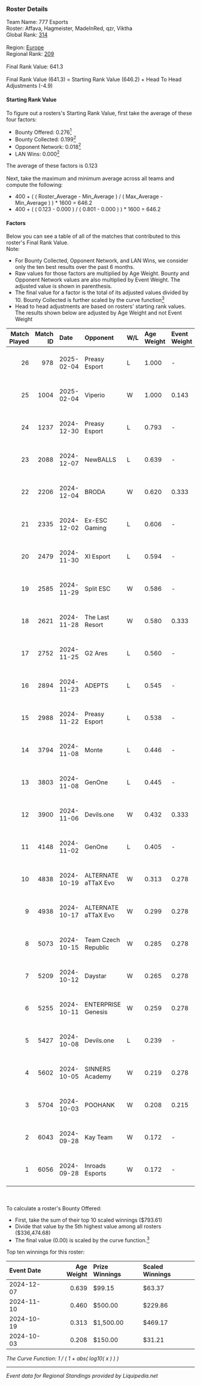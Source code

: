 ### Roster Details<br />
Team Name: 777 Esports<br />
Roster: Affava, Hagmeister, MadeInRed, qzr, Viktha<br />
Global Rank: [314](../standings_global.md)<br />
<br />
Region: [Europe]( ../standings_europe.md)<br />
Regional Rank: [209]( ../standings_europe.md)<br />
<br />
Final Rank Value:  641.3<br />
<br />
Final Rank Value (641.3) = Starting Rank Value (646.2) + Head To Head Adjustments (-4.9)<br />

#### Starting Rank Value<br />
To figure out a rosters's Starting Rank Value, first take the average of these four factors:<br />
- Bounty Offered: 0.276[<sup>1</sup>](#table2)
- Bounty Collected: 0.199[<sup>2</sup>](#table1)
- Opponent Network: 0.018[<sup>2</sup>](#table1)
- LAN Wins: 0.000[<sup>2</sup>](#table1)

The average of these factors is 0.123<br />
<br />
Next, take the maximum and minimum average across all teams and compute the following:<br />
- 400 + ( ( Roster_Average - Min_Average ) / ( Max_Average - Min_Average ) ) * 1600 = 646.2
- 400 + ( ( 0.123 - 0.000 ) / ( 0.801 - 0.000 ) ) * 1600 = 646.2


#### Factors<br />
Below you can see a table of all of the matches that contributed to this roster's Final Rank Value.<br />
Note:<br />

- For Bounty Collected, Opponent Network, and LAN Wins, we consider only the ten best results over the past 6 months.
- Raw values for those factors are multiplied by Age Weight. Bounty and Opponent Network values are also multiplied by Event Weight. The adjusted value is shown in parenthesis.
- The final value for a factor is the total of its adjusted values divided by 10. Bounty Collected is further scaled by the curve function[<sup>3</sup>](#curveFunction)
- Head to head adjustments are based on rosters' starting rank values. The results shown below are adjusted by Age Weight and not Event Weight
<span id="table1"></span><br />


| Match Played | Match ID | Date       | Opponent            | W/L | Age Weight | Event Weight | Bounty Collected | Opponent Network | LAN Wins  | H2H Adj. | Roster                                     |
| -: | -: | :- | :- | :- | :- | :- | :- | :- | :- | -: | :- |
|           26 |      978 | 2025-02-04 | Preasy Esport       | L   | 1.000      | -            | -                | -                | -         |   -10.15 | Affava, Hagmeister, MadeInRed, qzr, Viktha |
|           25 |     1004 | 2025-02-04 | Viperio             | W   | 1.000      | 0.143        | 0.002 (0.000)    | 0.411 (0.059)    | 0 (0.000) |    18.69 | Affava, Hagmeister, MadeInRed, qzr, Viktha |
|           24 |     1237 | 2024-12-30 | Preasy Esport       | L   | 0.793      | -            | -                | -                | -         |    -8.81 | Hagmeister, MadeInRed, qzr, Viktha, wenba  |
|           23 |     2088 | 2024-12-07 | NewBALLS            | L   | 0.639      | -            | -                | -                | -         |    -9.51 | Cruxey, Hagmeister, qzr, Viktha, wenba     |
|           22 |     2206 | 2024-12-04 | BRODA               | W   | 0.620      | 0.333        | -                | 0.056 (0.012)    | 0 (0.000) |     6.31 | H4RR3, Hagmeister, qzr, Viktha, wenba      |
|           21 |     2335 | 2024-12-02 | Ex-ESC Gaming       | L   | 0.606      | -            | -                | -                | -         |    -9.09 | Affava, H4RR3, Hagmeister, qzr, Viktha     |
|           20 |     2479 | 2024-11-30 | XI Esport           | L   | 0.594      | -            | -                | -                | -         |    -8.38 | H4RR3, Hagmeister, qzr, Viktha, wenba      |
|           19 |     2585 | 2024-11-29 | Split ESC           | W   | 0.586      | -            | -                | -                | 0 (0.000) |     3.48 | H4RR3, Hagmeister, qzr, Viktha, wenba      |
|           18 |     2621 | 2024-11-28 | The Last Resort     | W   | 0.580      | 0.333        | 0.001 (0.000)    | 0.161 (0.031)    | 0 (0.000) |    10.93 | H4RR3, Hagmeister, qzr, Viktha, wenba      |
|           17 |     2752 | 2024-11-25 | G2 Ares             | L   | 0.560      | -            | -                | -                | -         |    -7.90 | H4RR3, Hagmeister, qzr, Viktha, wenba      |
|           16 |     2894 | 2024-11-23 | ADEPTS              | L   | 0.545      | -            | -                | -                | -         |    -8.22 | H4RR3, Hagmeister, qzr, Viktha, wenba      |
|           15 |     2988 | 2024-11-22 | Preasy Esport       | L   | 0.538      | -            | -                | -                | -         |    -6.34 | H4RR3, Hagmeister, qzr, Viktha, wenba      |
|           14 |     3794 | 2024-11-08 | Monte               | L   | 0.446      | -            | -                | -                | -         |    -2.87 | H4RR3, Hagmeister, qzr, Viktha, wenba      |
|           13 |     3803 | 2024-11-08 | GenOne              | L   | 0.445      | -            | -                | -                | -         |    -4.01 | H4RR3, Hagmeister, qzr, Viktha, wenba      |
|           12 |     3900 | 2024-11-06 | Devils.one          | W   | 0.432      | 0.333        | 0.001 (0.000)    | 0.073 (0.011)    | 0 (0.000) |     6.38 | H4RR3, Hagmeister, qzr, Viktha, wenba      |
|           11 |     4148 | 2024-11-02 | GenOne              | L   | 0.405      | -            | -                | -                | -         |    -3.61 | H4RR3, Hagmeister, qzr, Viktha, wenba      |
|           10 |     4838 | 2024-10-19 | ALTERNATE aTTaX Evo | W   | 0.313      | 0.278        | 0.001 (0.000)    | 0.184 (0.016)    | 0 (0.000) |     4.26 | H4RR3, Hagmeister, qzr, Viktha, wenba      |
|            9 |     4938 | 2024-10-17 | ALTERNATE aTTaX Evo | W   | 0.299      | 0.278        | 0.001 (0.000)    | 0.184 (0.015)    | 0 (0.000) |     4.07 | H4RR3, Hagmeister, qzr, Viktha, wenba      |
|            8 |     5073 | 2024-10-15 | Team Czech Republic | W   | 0.285      | 0.278        | 0.000 (0.000)    | 0.094 (0.007)    | 0 (0.000) |     5.25 | H4RR3, Hagmeister, qzr, Viktha, wenba      |
|            7 |     5209 | 2024-10-12 | Daystar             | W   | 0.265      | 0.278        | 0.000 (0.000)    | 0.135 (0.010)    | 0 (0.000) |     4.12 | H4RR3, Hagmeister, qzr, Viktha, wenba      |
|            6 |     5255 | 2024-10-11 | ENTERPRISE Genesis  | W   | 0.259      | 0.278        | 0.001 (0.000)    | 0.178 (0.013)    | 0 (0.000) |     4.01 | H4RR3, Hagmeister, qzr, Viktha, wenba      |
|            5 |     5427 | 2024-10-08 | Devils.one          | L   | 0.239      | -            | -                | -                | -         |    -3.66 | H4RR3, Hagmeister, qzr, Viktha, wenba      |
|            4 |     5602 | 2024-10-05 | SINNERS Academy     | W   | 0.219      | 0.278        | 0.001 (0.000)    | 0.102 (0.006)    | -         |     4.23 | H4RR3, Hagmeister, qzr, Viktha, wenba      |
|            3 |     5704 | 2024-10-03 | POOHANK             | W   | 0.208      | 0.215        | 0.000 (0.000)    | -                | -         |     2.65 | Chrysus, Hagmeister, qzr, Viktha, wenba    |
|            2 |     6043 | 2024-09-28 | Kay Team            | W   | 0.172      | -            | -                | -                | -         |     1.71 | Chrysus, Hagmeister, qzr, Viktha, wenba    |
|            1 |     6056 | 2024-09-28 | Inroads Esports     | W   | 0.172      | -            | -                | -                | -         |     1.56 | Chrysus, Hagmeister, qzr, Viktha, wenba    |

<br />
<span id="table2"></span><br />
To calculate a roster's Bounty Offered:<br />

- First, take the sum of their top 10 scaled winnings ($793.61)
- Divide that value by the 5th highest value among all rosters ($336,474.68)
- The final value (0.00) is scaled by the curve function.[<sup>3</sup>](#curveFunction)

Top ten winnings for this roster:<br />

| Event Date | Age Weight | Prize Winnings | Scaled Winnings |
| :- | -: | :- | :- |
| 2024-12-07 |      0.639 | $99.15         | $63.37          |
| 2024-11-10 |      0.460 | $500.00        | $229.86         |
| 2024-10-19 |      0.313 | $1,500.00      | $469.17         |
| 2024-10-03 |      0.208 | $150.00        | $31.21          |


<span id="curveFunction"></span>_The Curve Function: 1 / ( 1 + abs( log10( x ) ) )_<br />

---
_Event data for Regional Standings provided by Liquipedia.net_<br />
